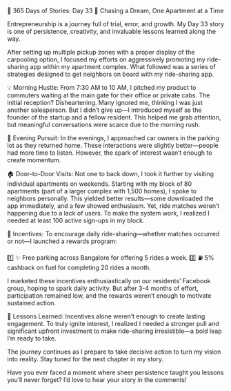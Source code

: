 🚀 365 Days of Stories: Day 33 🌟 Chasing a Dream, One Apartment at a Time

Entrepreneurship is a journey full of trial, error, and growth. My Day 33 story is one of persistence, creativity, and invaluable lessons learned along the way.

After setting up multiple pickup zones with a proper display of the carpooling option, I focused my efforts on aggressively promoting my ride-sharing app within my apartment complex. What followed was a series of strategies designed to get neighbors on board with my ride-sharing app.

💡 Morning Hustle: From 7:30 AM to 10 AM, I pitched my product to commuters waiting at the main gate for their office or private cabs. The initial reception? Disheartening. Many ignored me, thinking I was just another salesperson. But I didn’t give up—I introduced myself as the founder of the startup and a fellow resident. This helped me grab attention, but meaningful conversations were scarce due to the morning rush.

🚗 Evening Pursuit: In the evenings, I approached car owners in the parking lot as they returned home. These interactions were slightly better—people had more time to listen. However, the spark of interest wasn’t enough to create momentum.

🏠 Door-to-Door Visits: Not one to back down, I took it further by visiting individual apartments on weekends. Starting with my block of 80 apartments (part of a larger complex with 1,500 homes), I spoke to neighbors personally. This yielded better results—some downloaded the app immediately, and a few showed enthusiasm. Yet, ride matches weren’t happening due to a lack of users. To make the system work, I realized I needed at least 100 active sign-ups in my block.

🎯 Incentives: To encourage daily ride-sharing—whether matches occurred or not—I launched a rewards program:

1️⃣ ✨ Free parking across Bangalore for offering 5 rides a week.
2️⃣ ⛽ 5% cashback on fuel for completing 20 rides a month.

I marketed these incentives enthusiastically on our residents’ Facebook group, hoping to spark daily activity. But after 3-4 months of effort, participation remained low, and the rewards weren’t enough to motivate sustained action.

🌟 Lessons Learned: Incentives alone weren’t enough to create lasting engagement. To truly ignite interest, I realized I needed a stronger pull and significant upfront investment to make ride-sharing irresistible—a bold leap I’m ready to take.

The journey continues as I prepare to take decisive action to turn my vision into reality. Stay tuned for the next chapter in my story.

Have you ever faced a moment where sheer persistence taught you lessons you’ll never forget? I’d love to hear your story in the comments!